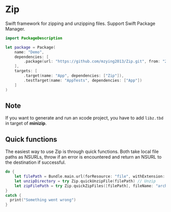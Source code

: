 # Zip

Swift framework for zipping and unzipping files. Support Swift Package Manager.

```swift
import PackageDescription

let package = Package(
    name: "Demo",
    dependencies: [
        .package(url: "https://github.com/mzying2013/Zip.git", from: "2.0.0")
    ],
    targets: [
        .target(name: "App", dependencies: ["Zip"]),
        .testTarget(name: "AppTests", dependencies: ["App"])
    ]
)
```



## Note

If you want to generate and run an xcode project, you have to add `libz.tbd` in target of **minizip**.



## Quick functions

The easiest way to use Zip is through quick functions. Both take local file paths as NSURLs, throw if an error is encountered and return an NSURL to the destination if successful.

```swift
do {
    let filePath = Bundle.main.url(forResource: "file", withExtension: "zip")!
    let unzipDirectory = try Zip.quickUnzipFile(filePath) // Unzip
    let zipFilePath = try Zip.quickZipFiles([filePath], fileName: "archive") // Zip
}
catch {
  print("Something went wrong")
}
```

